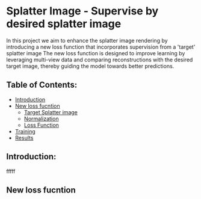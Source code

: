 # Splatter Image - Supervise by desired splatter image
In this project we aim to enhance the splatter image rendering by introducing a new loss function that incorporates supervision from a 'target' splatter image The new loss function is designed to improve learning by leveraging multi-view data and comparing reconstructions with the desired target image, thereby guiding the model towards better predictions.
## Table of Contents:
- [Introduction](#Introduction)
- [New loss fucntion](#Newlossfucntion)
  - [Target Splatter image](#TargetSplatterimage)
  - [Normalization](#normalization)
  - [Loss Function](#LossFunction)
- [Training](#Training)
- [Results](#Results)

## Introduction:
  fffff
## New loss fucntion





